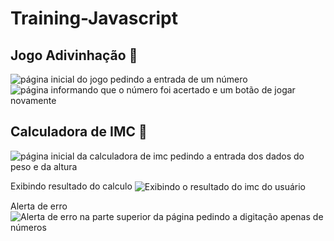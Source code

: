 # Training-Javascript

## Jogo Adivinhação 🎯

<img align ="center" alt="página inicial do jogo pedindo a entrada de um número" src="https://user-images.githubusercontent.com/63527881/217826364-205276dc-9c69-424b-93c6-576653073aa3.PNG" />   

<img align ="center" alt="página informando que o número foi acertado e um botão de jogar novamente" src="https://user-images.githubusercontent.com/63527881/217826879-34d29d44-a182-4230-806e-b04f341267d2.PNG" />  

## Calculadora de IMC 🔎

<img align ="center" alt="página inicial da calculadora de imc pedindo a entrada dos dados do peso e da altura" src="https://user-images.githubusercontent.com/63527881/218460267-4e4287ae-c2d0-40a8-b3d7-a3cddbd48d0a.PNG" />   

Exibindo resultado do calculo
<img align ="center" alt="Exibindo o resultado do imc do usuário" src="https://user-images.githubusercontent.com/63527881/218461077-db4af779-a7c7-4beb-8b0d-385577b679f9.PNG" />   

Alerta de erro
<img align ="center" alt="Alerta de erro na parte superior da página pedindo a digitação apenas de números" src="https://user-images.githubusercontent.com/63527881/218461485-2953917c-03b8-441a-bf85-8cbb202b46d0.PNG" />   
